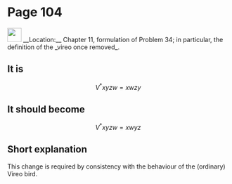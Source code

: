 # Page 104

<img src="../../pictures/correction_yellow.svg" width="32px"/>
__Location:__ Chapter 11, formulation of Problem 34; in particular, the definition of the _vireo once removed_.

## It is

$$
    V^*xyzw = xwzy
$$

## It should become

$$
    V^*xyzw = xwyz
$$

## Short explanation

This change is required by consistency with the behaviour of the (ordinary) Vireo bird.
